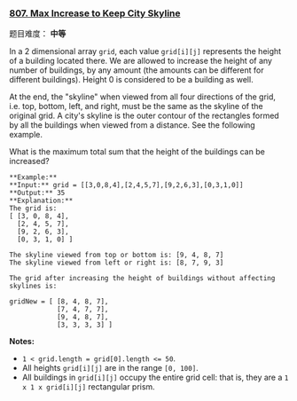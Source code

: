 ### [807\. Max Increase to Keep City Skyline](https://leetcode-cn.com/problems/max-increase-to-keep-city-skyline/description/)

题目难度： **中等**



In a 2 dimensional array `grid`, each value `grid[i][j]` represents the height of a building located there. We are allowed to increase the height of any number of buildings, by any amount (the amounts can be different for different buildings). Height 0 is considered to be a building as well. 

At the end, the "skyline" when viewed from all four directions of the grid, i.e. top, bottom, left, and right, must be the same as the skyline of the original grid. A city's skyline is the outer contour of the rectangles formed by all the buildings when viewed from a distance. See the following example.

What is the maximum total sum that the height of the buildings can be increased?

```
**Example:**
**Input:** grid = [[3,0,8,4],[2,4,5,7],[9,2,6,3],[0,3,1,0]]
**Output:** 35
**Explanation:**
The grid is:
[ [3, 0, 8, 4],
  [2, 4, 5, 7],
  [9, 2, 6, 3],
  [0, 3, 1, 0] ]

The skyline viewed from top or bottom is: [9, 4, 8, 7]
The skyline viewed from left or right is: [8, 7, 9, 3]

The grid after increasing the height of buildings without affecting skylines is:

gridNew = [ [8, 4, 8, 7],
            [7, 4, 7, 7],
            [9, 4, 8, 7],
            [3, 3, 3, 3] ]

```

**Notes:**

*   `1 < grid.length = grid[0].length <= 50`.
*   All heights `grid[i][j]` are in the range `[0, 100]`.
*   All buildings in `grid[i][j]` occupy the entire grid cell: that is, they are a `1 x 1 x grid[i][j]` rectangular prism.